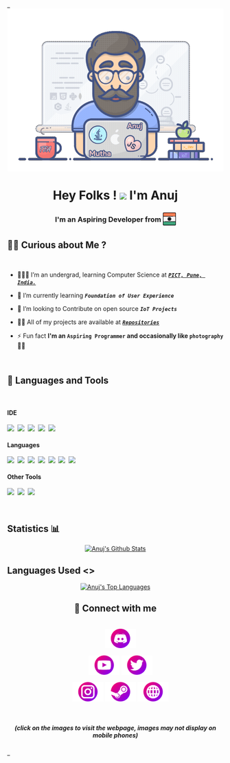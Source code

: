 _<img src="assets/coder.gif" align="center">

<h1 align="center">Hey Folks ! <img src="https://raw.githubusercontent.com/MartinHeinz/MartinHeinz/master/wave.gif" width="30px"> I'm Anuj</h1>
<h3 align="center">I'm an Aspiring Developer from <sub><sub><img src="assets/india_flag.png" width="30px"></sub></sub></h3>

## 🙋‍♂️ Curious about Me ? 
<br/>

- 👨🏻‍🎓 I’m an undergrad, learning Computer Science at **_[`PICT, Pune, India.`](https://pict.edu/about_us/)_** 

- 🔭 I’m currently learning **_`Foundation of User Experience`_**

- 👯 I’m looking to Contribute on open source **_`IoT Projects`_**

- 👨‍💻 All of my projects are available at **_[`Repositories`](https://github.com/AnujMutha?tab=repositories)_**

- ⚡ Fun fact **I'm an `Aspiring Programmer` and occasionally like `photography` 🎥📸**
<br/>

## 🚀 Languages and Tools
<br/>

<p align="center" >

#### **IDE**
  <img src="https://img.icons8.com/color/48/000000/jetbrains.png"/>&nbsp;
  <img src="https://img.icons8.com/color/48/000000/atom-editor.png"/>&nbsp;
  <img src="https://img.icons8.com/fluency/48/000000/sublime-text.png"/>&nbsp;
  <img src="https://img.icons8.com/color/48/000000/visual-studio-code-2019.png"/>&nbsp;
  <img src="https://img.icons8.com/color/48/000000/android-studio--v3.png"/>&nbsp;
</p>

<p align="center" >

#### **Languages**
<img src="https://img.icons8.com/color/48/000000/java.svg"/>&nbsp;
<img src="https://img.icons8.com/color/48/000000/python.svg"/>&nbsp;
<img src="https://img.icons8.com/color/48/000000/javascript--v2.svg"/>&nbsp;
<img src="https://img.icons8.com/officexs/48/000000/php-logo.svg"/>&nbsp;
<img src="https://img.icons8.com/color/48/000000/html-5--v1.svg"/>&nbsp;
<img src="https://img.icons8.com/color/48/000000/c-programming.svg"/>&nbsp;
<img src="https://img.icons8.com/color/48/000000/c-plus-plus-logo.svg"/>&nbsp;
</p>

<p align="center" >

#### **Other Tools**
<img src="https://img.icons8.com/ios-glyphs/48/000000/github.svg"/>&nbsp;
<img src="https://img.icons8.com/color/48/000000/git.svg"/>&nbsp;
<img src="https://img.icons8.com/fluency/48/000000/arduino.svg"/>&nbsp;
</p>
 

<br/>

<h2 align="start">Statistics 📊</h2>
<p align="center">
    <a href="https://github.com/AnujMutha"><img alt="Anuj's Github Stats" src="https://github-readme-stats.vercel.app/api?username=AnujMutha&bg_color=30,642B73,C6426E&title_color=fff&text_color=fff&show_icons=true&icon_color=fff&border_radius=20&border_color=fff&include_all_commits=true&line_height=25&custom_title=Anuj%20Mutha%27s%20Github%20Stats" /></a> 
</p>
<h2 align="start">Languages Used <></h2>
<p align="center">
        <a href="https://github.com/AnujMutha"><img alt="Anuj's Top Languages" src="https://github-readme-stats.vercel.app/api/top-langs/?username=AnujMutha&layout=compact&langs_count=10&bg_color=30,4776E6,8E54E9&text_color=fff&title_color=fff&border_radius=20&card_width=445" /></a>
</p>
 
<h2 align="center">💬 Connect with me</h2>
<ul align="center">
  <br/>
  <a href="https://discordapp.com/users/223083258433241088"><img height="45px" src="https://raw.githubusercontent.com/AkshayCraZzY/AkshayCraZzY/main/contact/Discord.png"/></a>

<a href="https://www.youtube.com/crazzyak"><img height="45px" src="https://raw.githubusercontent.com/AkshayCraZzY/AkshayCraZzY/main/contact/Youtube.png"/></a>
<a href="https://twitter.com/akshayparakh98"><img height="45px" src="https://raw.githubusercontent.com/AkshayCraZzY/AkshayCraZzY/main/contact/Twitter.png"/></a>

<a href="https://www.instagram.com/akki_parakh/"><img height="45px" src="https://raw.githubusercontent.com/AkshayCraZzY/AkshayCraZzY/main/contact/Instagram.png"/></a>
<a href="https://steamcommunity.com/id/Cra7zY/"><img height="45px" src="https://raw.githubusercontent.com/AkshayCraZzY/AkshayCraZzY/main/contact/Steam.png"/></a>
<a href="mailto:akshayparakh98@gmail.com?subject=From Github"><img height="45px" src="https://raw.githubusercontent.com/AkshayCraZzY/AkshayCraZzY/main/contact/Website.png"/></a>
</ul>
<br/>
<h5 align="center">(click on the images to visit the webpage, images may not display on mobile phones)</h5>_